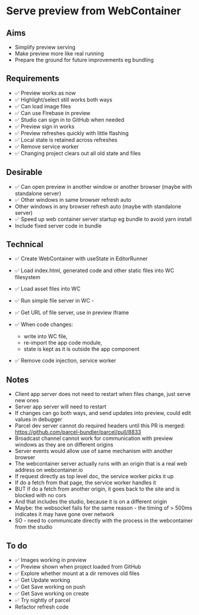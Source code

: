 Serve preview from WebContainer
===============================

Aims
----

- Simplify preview serving
- Make preview more like real running
- Prepare the ground for future improvements eg bundling

Requirements
------------

- ✅ Preview works as now
- ✅ Highlight/select still works both ways
- ✅ Can load image files
- ✅ Can use Firebase in preview
- ✅ Studio can sign in to GitHub when needed
- ✅ Preview sign in works
- ✅ Preview refreshes quickly with little flashing
- ✅ Local state is retained across refreshes
- ✅ Remove service worker
- ✅ Changing project clears out all old state and files

Desirable
---------

- ✅ Can open preview in another window or another browser (maybe with standalone server)
- ✅ Other windows in same browser refresh auto
- Other windows in any browser refresh auto (maybe with standalone server)
- ✅ Speed up web container server startup eg bundle to avoid yarn install
- Include fixed server code in bundle

Technical
---------

- ✅ Create WebContainer with useState in EditorRunner
- ✅ Load index.html, generated code and other static files into WC filesystem
- ✅ Load asset files into WC
- ✅ Run simple file server in WC - 
- ✅ Get URL of file server, use in preview iframe

- ✅ When code changes:
    - write into WC file,
    - re-import the app code module, 
    - state is kept as it is outside the app component

- ✅ Remove code injection, service worker


Notes
-----

- Client app server does not need to restart when files change, just serve new ones
- Server app server will need to restart
- If changes can go both ways, and send updates into preview, could edit values in debugger
- Parcel dev server cannot do required headers until this PR is merged: https://github.com/parcel-bundler/parcel/pull/8833
- Broadcast channel cannot work for communication with preview windows as they are on different origins
- Server events would allow use of same mechanism with another browser
- The webcontainer server actually runs with an origin that is a real web address on webcontainer.io
- If request directly as top level doc, the service worker picks it up
- If do a fetch from that page, the service worker handles it
- BUT if do a fetch from another origin, it goes back to the site and is blocked with no cors
- And that includes the studio, because it is on a different origin
- Maybe: the websocket fails for the same reason - the timing of > 500ms indicates it may have gone over network
- SO - need to communicate directly with the process in the webcontainer from the studio

To do
-----

- ✅ Images working in preview
- ✅ Preview shown when project loaded from GitHub
- ✅ Explore whether mount at a dir removes old files
- ✅ Get Update working
- ✅ Get Save working on push
- ✅ Get Save working on create
- ✅ Try nightly of parcel
- Refactor refresh code



